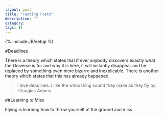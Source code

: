 ```yaml
---
layout: post
title: "Testing Posts"
description: ""
category: 
tags: []
---
```

{% include JB/setup %}

#Deadlines

There is a theory which states that if ever anybody discovers exactly what the Universe is for and why it is here, it will instantly disappear and be replaced by something even more bizarre and inexplicable. There is another theory which states that this has already happened.

> I love deadlines. I like the whooshing sound they make as they fly by.
> -Douglas Adams

##Learning to Miss

Flying is learning how to throw yourself at the ground and miss.
